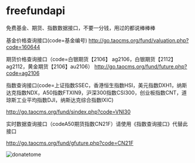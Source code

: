 # freefundapi

免费基金、期货、指数数据接口，不要一分钱，用过的都说棒棒棒


基金价格查询接口(code=基金编号)
http://go.taocms.org/fund/valuation.php?code=160644

期货价格查询接口（code=白银期货【2106】 ag2106，白银期货【2112】ag2112，黄金期货【2106】au2106）
http://go.taocms.org/fund/future.php?code=ag2106

指数查询接口(code=上证指数SSEC，香港恒生指数HSI，美元指数DXH1，纳斯达克指数NDX，A50指数FTXIN9，沪深300指数CSI300，创业板指数CNT，道琼斯工业平均指数DJI，纳斯达克综合指数IXIC)

http://go.taocms.org/fund/sindex.php?code=VNI30

实时数据查询接口（codeA50期货指数CN21F）请使用《指数查询接口》代替此接口

http://go.taocms.org/fund/gfuture.php?code=CN21F


![donatetome](http://www.hackdig.com/template/hk/images/donate-hackdig.png)
